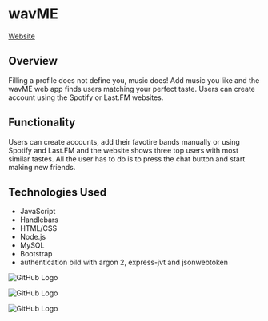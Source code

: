 # wavME
[Website](https://wavme.herokuapp.com/)

## Overview
Filling a profile does not define you, music does! Add music you like and the wavME web app finds users matching your perfect taste. Users can create account using the Spotify or Last.FM websites.

## Functionality

Users can create accounts, add their favotire bands manually or using Spotify and Last.FM and the website shows three top users with most similar tastes. All the user has to do is to press the chat button and start making new friends.

## Technologies Used
* JavaScript
* Handlebars
* HTML/CSS
* Node.js
* MySQL
* Bootstrap
* authentication bild with argon 2, express-jvt and jsonwebtoken

![GitHub Logo](https://habrastorage.org/webt/gd/ht/b6/gdhtb62ywxgk0qm_iigh7-ixplg.jpeg)

![GitHub Logo](https://habrastorage.org/webt/xm/ey/ao/xmeyaoctkzilm22fokqq-uw__yw.png)

![GitHub Logo](https://habrastorage.org/webt/bq/li/cr/bqlicr4havu0n27ieqchxkzlmxk.png)
